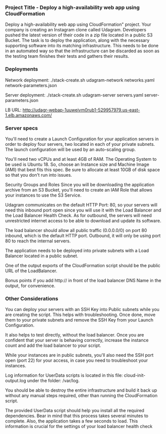 ### Project Title - Deploy a high-availability web app using CloudFormation
Deploy a high-availability web app using CloudFormation" project. Your company is creating an Instagram clone called Udagram. Developers pushed the latest version of their code in a zip file located in a public S3 Bucket. 
The task is to deploy the application, along with the necessary supporting software into its matching infrastructure. This needs to be done in an automated way so that the infrastructure can be discarded as soon as the testing team finishes their tests and gathers their results.

### Deployments
Network deployment: ./stack-create.sh udagram-network networks.yaml network-parameters.json

Server deployment: ./stack-create.sh udagram-server servers.yaml server-parameters.json

LB URL: http://udagr-webap-1uuweivm0rub1-529957979.us-east-1.elb.amazonaws.com/

### Server specs
You'll need to create a Launch Configuration for your application servers in order to deploy four servers, two located in each of your private subnets. The launch configuration will be used by an auto-scaling group.

You'll need two vCPUs and at least 4GB of RAM. The Operating System to be used is Ubuntu 18. So, choose an Instance size and Machine Image (AMI) that best fits this spec. Be sure to allocate at least 10GB of disk space so that you don't run into issues.

Security Groups and Roles
Since you will be downloading the application archive from an S3 Bucket, you'll need to create an IAM Role that allows your instances to use the S3 Service.

Udagram communicates on the default HTTP Port: 80, so your servers will need this inbound port open since you will use it with the Load Balancer and the Load Balancer Health Check. As for outbound, the servers will need unrestricted internet access to be able to download and update its software.

The load balancer should allow all public traffic (0.0.0.0/0) on port 80 inbound, which is the default HTTP port. Outbound, it will only be using port 80 to reach the internal servers.

The application needs to be deployed into private subnets with a Load Balancer located in a public subnet.

One of the output exports of the CloudFormation script should be the public URL of the LoadBalancer.

Bonus points if you add http:// in front of the load balancer DNS Name in the output, for convenience.

### Other Considerations
You can deploy your servers with an SSH Key into Public subnets while you are creating the script. This helps with troubleshooting. Once done, move them to your private subnets and remove the SSH Key from your Launch Configuration.

It also helps to test directly, without the load balancer. Once you are confident that your server is behaving correctly, increase the instance count and add the load balancer to your script.

While your instances are in public subnets, you'll also need the SSH port open (port 22) for your access, in case you need to troubleshoot your instances.

Log information for UserData scripts is located in this file: cloud-init-output.log under the folder: /var/log.

You should be able to destroy the entire infrastructure and build it back up without any manual steps required, other than running the CloudFormation script.

The provided UserData script should help you install all the required dependencies. Bear in mind that this process takes several minutes to complete. Also, the application takes a few seconds to load. This information is crucial for the settings of your load balancer health check
